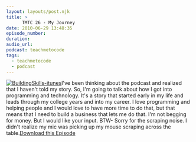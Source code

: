```yaml
---
layout: layouts/post.njk
title: >
      TMTC 26 - My Journey
date: 2010-06-29 13:48:35
episode_number: 
duration: 
audio_url: 
podcast: teachmetocode
tags: 
  - teachmetocode
  - podcast
---
```


[![](http://teachmetocode.com/podcast/files/2010/08/BuildingSkills-itunes.jpg "BuildingSkills-itunes")](http://teachmetocode.com/podcast/files/2010/08/BuildingSkills-itunes.jpg)I've been thinking about the podcast and realized that I haven't told my story. So, I'm going to talk about how I got into programming and technology. It's a story that started early in my life and leads through my college years and into my career. I love programming and helping people and I would love to have more time to do that, but that means that I need to build a business that lets me do that. I'm not begging for money. But I would like your input. BTW- Sorry for the scraping noise. I didn't realize my mic was picking up my mouse scraping across the table.[Download this Episode](http://traffic.libsyn.com/charlesmaxwood/TMTC26_My_Journey.mp3)
